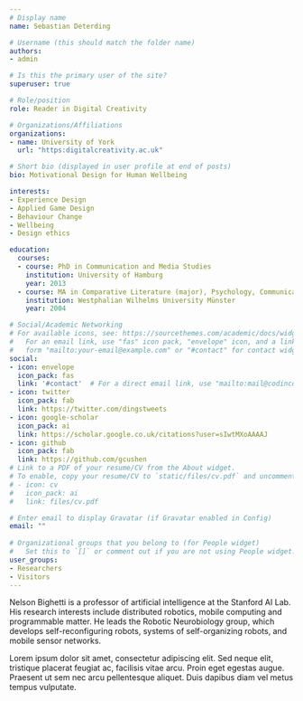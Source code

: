 ```yaml
---
# Display name
name: Sebastian Deterding

# Username (this should match the folder name)
authors:
- admin

# Is this the primary user of the site?
superuser: true

# Role/position
role: Reader in Digital Creativity

# Organizations/Affiliations
organizations:
- name: University of York
  url: "https:digitalcreativity.ac.uk"

# Short bio (displayed in user profile at end of posts)
bio: Motivational Design for Human Wellbeing

interests:
- Experience Design
- Applied Game Design
- Behaviour Change
- Wellbeing
- Design ethics

education:
  courses:
  - course: PhD in Communication and Media Studies
    institution: University of Hamburg
    year: 2013
  - course: MA in Comparative Literature (major), Psychology, Communication Research (minors)
    institution: Westphalian Wilhelms University Münster
    year: 2004

# Social/Academic Networking
# For available icons, see: https://sourcethemes.com/academic/docs/widgets/#icons
#   For an email link, use "fas" icon pack, "envelope" icon, and a link in the
#   form "mailto:your-email@example.com" or "#contact" for contact widget.
social:
- icon: envelope
  icon_pack: fas
  link: '#contact'  # For a direct email link, use "mailto:mail@codinconduct.cc".
- icon: twitter
  icon_pack: fab
  link: https://twitter.com/dingstweets
- icon: google-scholar
  icon_pack: ai
  link: https://scholar.google.co.uk/citations?user=sIwtMXoAAAAJ
- icon: github
  icon_pack: fab
  link: https://github.com/gcushen
# Link to a PDF of your resume/CV from the About widget.
# To enable, copy your resume/CV to `static/files/cv.pdf` and uncomment the lines below.  
# - icon: cv
#   icon_pack: ai
#   link: files/cv.pdf

# Enter email to display Gravatar (if Gravatar enabled in Config)
email: ""
  
# Organizational groups that you belong to (for People widget)
#   Set this to `[]` or comment out if you are not using People widget.  
user_groups:
- Researchers
- Visitors
---
```


Nelson Bighetti is a professor of artificial intelligence at the Stanford AI Lab. His research interests include distributed robotics, mobile computing and programmable matter. He leads the Robotic Neurobiology group, which develops self-reconfiguring robots, systems of self-organizing robots, and mobile sensor networks.

Lorem ipsum dolor sit amet, consectetur adipiscing elit. Sed neque elit, tristique placerat feugiat ac, facilisis vitae arcu. Proin eget egestas augue. Praesent ut sem nec arcu pellentesque aliquet. Duis dapibus diam vel metus tempus vulputate. 
